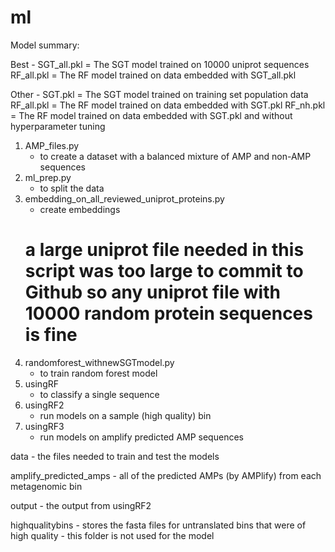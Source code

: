 # ml
Model summary:

Best -
SGT_all.pkl = The SGT model trained on 10000 uniprot sequences 
RF_all.pkl = The RF model trained on data embedded with SGT_all.pkl

Other -
SGT.pkl = The SGT model trained on training set population data
RF_all.pkl = The RF model trained on data embedded with SGT.pkl
RF_nh.pkl = The RF model trained on data embedded with SGT.pkl and without hyperparameter tuning



1. AMP_files.py 
    - to create a dataset with a balanced mixture of AMP and non-AMP sequences
2. ml_prep.py
    - to split the data
3. embedding_on_all_reviewed_uniprot_proteins.py
    - create embeddings
    # a large uniprot file needed in this script was too large to commit to Github so any uniprot file with 10000 random protein sequences is fine
3. randomforest_withnewSGTmodel.py
    - to train random forest model 
4. usingRF
    - to classify a single sequence
5. usingRF2
    - run models on a sample (high quality) bin
6. usingRF3
    - run models on amplify predicted AMP sequences

data
    - the files needed to train and test the models 

amplify_predicted_amps
    - all of the predicted AMPs (by AMPlify) from each metagenomic bin 

output
    - the output from usingRF2

highqualitybins
    - stores the fasta files for untranslated bins that were of high quality
    - this folder is not used for the model
